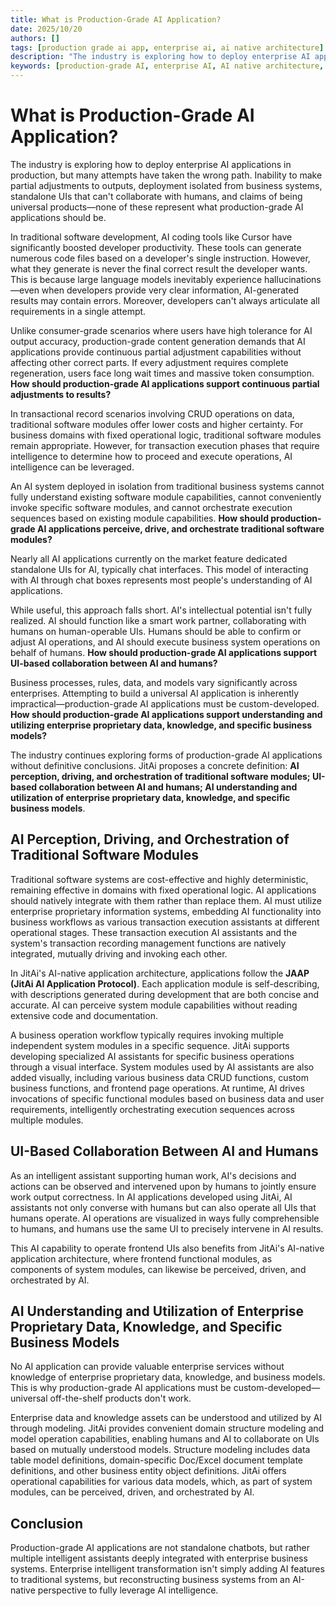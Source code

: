 ```yaml
---
title: What is Production-Grade AI Application?
date: 2025/10/20
authors: []
tags: [production grade ai app, enterprise ai, ai native architecture]
description: "The industry is exploring how to deploy enterprise AI applications, but many attempts have gone astray. Inability to make partial adjustments to outputs, deployment isolated from business systems, standalone UIs that can't collaborate with humans, and claims of being universal products—none of these represent what production-grade AI applications should be."
keywords: [production-grade AI, enterprise AI, AI native architecture, AI collaboration, AI assistant, JAAP, module perception, module orchestration, UI collaboration, enterprise knowledge modeling, partial adjustments, custom development, business workflows]
---
```


# What is Production-Grade AI Application?

The industry is exploring how to deploy enterprise AI applications in production, but many attempts have taken the wrong path. Inability to make partial adjustments to outputs, deployment isolated from business systems, standalone UIs that can't collaborate with humans, and claims of being universal products—none of these represent what production-grade AI applications should be.

<!--truncate-->

In traditional software development, AI coding tools like Cursor have significantly boosted developer productivity. These tools can generate numerous code files based on a developer's single instruction. However, what they generate is never the final correct result the developer wants. This is because large language models inevitably experience hallucinations—even when developers provide very clear information, AI-generated results may contain errors. Moreover, developers can't always articulate all requirements in a single attempt.

Unlike consumer-grade scenarios where users have high tolerance for AI output accuracy, production-grade content generation demands that AI applications provide continuous partial adjustment capabilities without affecting other correct parts. If every adjustment requires complete regeneration, users face long wait times and massive token consumption. **How should production-grade AI applications support continuous partial adjustments to results?**

In transactional record scenarios involving CRUD operations on data, traditional software modules offer lower costs and higher certainty. For business domains with fixed operational logic, traditional software modules remain appropriate. However, for transaction execution phases that require intelligence to determine how to proceed and execute operations, AI intelligence can be leveraged.

An AI system deployed in isolation from traditional business systems cannot fully understand existing software module capabilities, cannot conveniently invoke specific software modules, and cannot orchestrate execution sequences based on existing module capabilities. **How should production-grade AI applications perceive, drive, and orchestrate traditional software modules?**

Nearly all AI applications currently on the market feature dedicated standalone UIs for AI, typically chat interfaces. This model of interacting with AI through chat boxes represents most people's understanding of AI applications.

While useful, this approach falls short. AI's intellectual potential isn't fully realized. AI should function like a smart work partner, collaborating with humans on human-operable UIs. Humans should be able to confirm or adjust AI operations, and AI should execute business system operations on behalf of humans. **How should production-grade AI applications support UI-based collaboration between AI and humans?**

Business processes, rules, data, and models vary significantly across enterprises. Attempting to build a universal AI application is inherently impractical—production-grade AI applications must be custom-developed. **How should production-grade AI applications support understanding and utilizing enterprise proprietary data, knowledge, and specific business models?**

The industry continues exploring forms of production-grade AI applications without definitive conclusions. JitAi proposes a concrete definition: **AI perception, driving, and orchestration of traditional software modules; UI-based collaboration between AI and humans; AI understanding and utilization of enterprise proprietary data, knowledge, and specific business models**.

## AI Perception, Driving, and Orchestration of Traditional Software Modules

Traditional software systems are cost-effective and highly deterministic, remaining effective in domains with fixed operational logic. AI applications should natively integrate with them rather than replace them. AI must utilize enterprise proprietary information systems, embedding AI functionality into business workflows as various transaction execution assistants at different operational stages. These transaction execution AI assistants and the system's transaction recording management functions are natively integrated, mutually driving and invoking each other.

In JitAi's AI-native application architecture, applications follow the **JAAP (JitAi AI Application Protocol)**. Each application module is self-describing, with descriptions generated during development that are both concise and accurate. AI can perceive system module capabilities without reading extensive code and documentation.

A business operation workflow typically requires invoking multiple independent system modules in a specific sequence. JitAi supports developing specialized AI assistants for specific business operations through a visual interface. System modules used by AI assistants are also added visually, including various business data CRUD functions, custom business functions, and frontend page operations. At runtime, AI drives invocations of specific functional modules based on business data and user requirements, intelligently orchestrating execution sequences across multiple modules.

## UI-Based Collaboration Between AI and Humans

As an intelligent assistant supporting human work, AI's decisions and actions can be observed and intervened upon by humans to jointly ensure work output correctness. In AI applications developed using JitAi, AI assistants not only converse with humans but can also operate all UIs that humans operate. AI operations are visualized in ways fully comprehensible to humans, and humans use the same UI to precisely intervene in AI results.

This AI capability to operate frontend UIs also benefits from JitAi's AI-native application architecture, where frontend functional modules, as components of system modules, can likewise be perceived, driven, and orchestrated by AI.

## AI Understanding and Utilization of Enterprise Proprietary Data, Knowledge, and Specific Business Models

No AI application can provide valuable enterprise services without knowledge of enterprise proprietary data, knowledge, and business models. This is why production-grade AI applications must be custom-developed—universal off-the-shelf products don't work.

Enterprise data and knowledge assets can be understood and utilized by AI through modeling. JitAi provides convenient domain structure modeling and model operation capabilities, enabling humans and AI to collaborate on UIs based on mutually understood models. Structure modeling includes data table model definitions, domain-specific Doc/Excel document template definitions, and other business entity object definitions. JitAi offers operational capabilities for various data models, which, as part of system modules, can be perceived, driven, and orchestrated by AI.

## Conclusion

Production-grade AI applications are not standalone chatbots, but rather multiple intelligent assistants deeply integrated with enterprise business systems. Enterprise intelligent transformation isn't simply adding AI features to traditional systems, but reconstructing business systems from an AI-native perspective to fully leverage AI intelligence.
